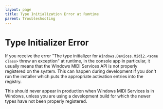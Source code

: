 ```yaml
---
layout: page
title: Type Initialization Error at Runtime
parent: Troubleshooting
---
```


# Type Initializer Error

If you receive the error "The type initializer for `Windows.Devices.Midi2.<some class>` threw an exception" at runtime, in the console app in particular, it usually means that the Windows MIDI Services API is not properly registered on the system. This can happen during development if you don't run the installer which puts the appropriate activation entries into the registry.

This should never appear in production when Windows MIDI Services is in Windows, unless you are using a development build for which the newer types have not been properly registered.
